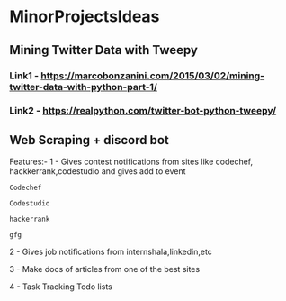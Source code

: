 # MinorProjectsIdeas

## Mining Twitter Data with Tweepy
### Link1 - https://marcobonzanini.com/2015/03/02/mining-twitter-data-with-python-part-1/
### Link2 - https://realpython.com/twitter-bot-python-tweepy/

## Web Scraping + discord bot
Features:-
1 - Gives contest notifications from sites like codechef, hackkerrank,codestudio and gives add to event

    Codechef
    
    Codestudio
    
    hackerrank
    
    gfg
    
    

2 - Gives job notifications from internshala,linkedin,etc 

3 - Make docs of articles from one of the best sites

4 - Task Tracking Todo lists



